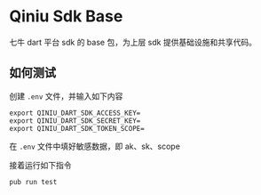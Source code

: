 # Qiniu Sdk Base

七牛 dart 平台 sdk 的 base 包，为上层 sdk 提供基础设施和共享代码。

## 如何测试

创建 `.env` 文件，并输入如下内容

```
export QINIU_DART_SDK_ACCESS_KEY=
export QINIU_DART_SDK_SECRET_KEY=
export QINIU_DART_SDK_TOKEN_SCOPE=
```


在 `.env` 文件中填好敏感数据，即 ak、sk、scope

接着运行如下指令

`pub run test`
